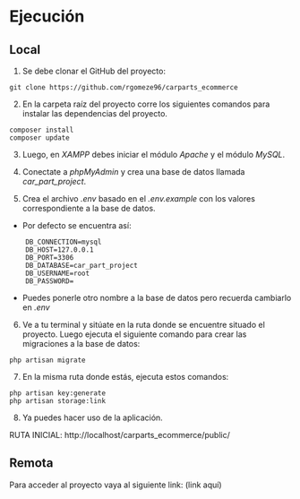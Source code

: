 # Ejecución
## Local
1. Se debe clonar el GitHub del proyecto:

```
git clone https://github.com/rgomeze96/carparts_ecommerce
```
2. En la carpeta raíz del proyecto corre los siguientes comandos para instalar las dependencias del proyecto.

```
composer install
composer update
```
3. Luego, en _XAMPP_ debes iniciar el módulo _Apache_ y el módulo _MySQL_.

4. Conectate a _phpMyAdmin_ y crea una base de datos llamada _car_part_project_.
 
5. Crea el archivo _.env_ basado en el _.env.example_ con los valores correspondiente a la base de datos.
    
- Por defecto se encuentra así:
```
    DB_CONNECTION=mysql
    DB_HOST=127.0.0.1
    DB_PORT=3306
    DB_DATABASE=car_part_project
    DB_USERNAME=root
    DB_PASSWORD=
```
- Puedes ponerle otro nombre a la base de datos pero recuerda cambiarlo en _.env_

6. Ve a tu terminal y sitúate en la ruta donde se encuentre situado el proyecto. Luego ejecuta el siguiente comando para crear las migraciones a la base de datos:

```
php artisan migrate
```
7. En la misma ruta donde estás, ejecuta estos comandos:

```
php artisan key:generate
php artisan storage:link
```
8. Ya puedes hacer uso de la aplicación.

RUTA INICIAL: http://localhost/carparts_ecommerce/public/

## Remota
Para acceder al proyecto vaya al siguiente link:
(link aquí)

